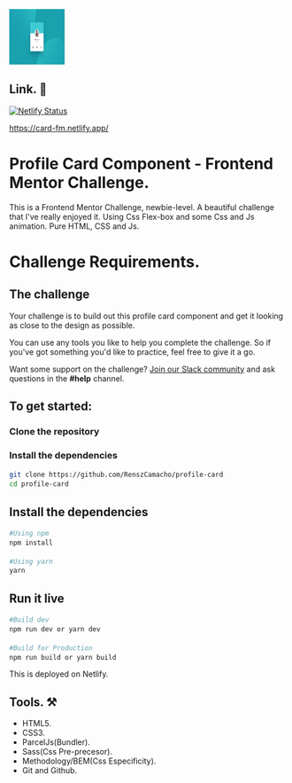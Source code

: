 <img src="./src/images/desktop-design.jpg" alt="home-page" style="height: 100px; width:100px;" />

## Link. 🔗

[![Netlify Status](https://api.netlify.com/api/v1/badges/bfcc995e-24dc-46cc-be3b-dfd47e2571a0/deploy-status)](https://app.netlify.com/sites/card-fm/deploys)

https://card-fm.netlify.app/

# Profile Card Component - Frontend Mentor Challenge.

This is a Frontend Mentor Challenge, newbie-level. A beautiful challenge that I've really enjoyed it. Using Css Flex-box and some Css and Js animation. Pure HTML, CSS and Js.

# Challenge Requirements.

## The challenge

Your challenge is to build out this profile card component and get it looking as close to the design as possible.

You can use any tools you like to help you complete the challenge. So if you've got something you'd like to practice, feel free to give it a go.

Want some support on the challenge? [Join our Slack community](https://www.frontendmentor.io/slack) and ask questions in the **#help** channel.

## To get started:

### Clone the repository

### Install the dependencies

```bash
git clone https://github.com/RenszCamacho/profile-card
cd profile-card
```

## Install the dependencies

```bash
#Using npm
npm install

#Using yarn
yarn
```

## Run it live

```bash
#Build dev
npm run dev or yarn dev

#Build for Production
npm run build or yarn build
```

This is deployed on Netlify.

## Tools. ⚒️

- HTML5.
- CSS3.
- ParcelJs(Bundler).
- Sass(Css Pre-precesor).
- Methodology/BEM(Css Especificity).
- Git and Github.

```

```
